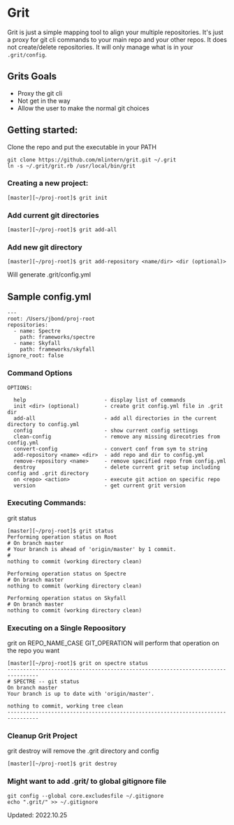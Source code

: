 # Grit
Grit is just a simple mapping tool to align your multiple repositories. It's just a proxy for git cli commands to your main repo and your other repos. It does not create/delete repositories.  It will only manage what is in your `.grit/config`.

## Grits Goals

* Proxy the git cli
* Not get in the way
* Allow the user to make the normal git choices

## Getting started:
Clone the repo and put the executable in your PATH
```
git clone https://github.com/mlintern/grit.git ~/.grit
ln -s ~/.grit/grit.rb /usr/local/bin/grit
```

### Creating a new project:
```
[master][~/proj-root]$ grit init
```

### Add current git directories
```
[master][~/proj-root]$ grit add-all
```

### Add new git directory
```
[master][~/proj-root]$ grit add-repository <name/dir> <dir (optional)>
```

Will generate .grit/config.yml

## Sample config.yml
```
---
root: /Users/jbond/proj-root
repositories:
  - name: Spectre
    path: frameworks/spectre
  - name: Skyfall
    path: frameworks/skyfall
ignore_root: false
```
### Command Options
```
OPTIONS:

  help                         - display list of commands
  init <dir> (optional)        - create grit config.yml file in .grit dir
  add-all                      - add all directories in the current directory to config.yml
  config                       - show current config settings
  clean-config                 - remove any missing direcotries from config.yml
  convert-config               - convert conf from sym to string
  add-repository <name> <dir>  - add repo and dir to config.yml
  remove-repository <name>     - remove specified repo from config.yml
  destroy                      - delete current grit setup including config and .grit directory
  on <repo> <action>           - execute git action on specific repo
  version                      - get current grit version
```

### Executing Commands:
grit status
```
[master][~/proj-root]$ grit status
Performing operation status on Root
# On branch master
# Your branch is ahead of 'origin/master' by 1 commit.
#
nothing to commit (working directory clean)

Performing operation status on Spectre
# On branch master
nothing to commit (working directory clean)

Performing operation status on Skyfall
# On branch master
nothing to commit (working directory clean)
```

### Executing on a Single Repoository
grit on REPO_NAME_CASE GIT_OPERATION will perform that operation on the repo you want
```
[master][~/proj-root]$ grit on spectre status
--------------------------------------------------------------------------------
# SPECTRE -- git status
On branch master
Your branch is up to date with 'origin/master'.

nothing to commit, working tree clean
--------------------------------------------------------------------------------
```

### Cleanup Grit Project
grit destroy will remove the .grit directory and config
```
[master][~/proj-root]$ grit destroy
```

### Might want to add .grit/ to global gitignore file
```
git config --global core.excludesfile ~/.gitignore
echo ".grit/" >> ~/.gitignore
```

Updated: 2022.10.25
